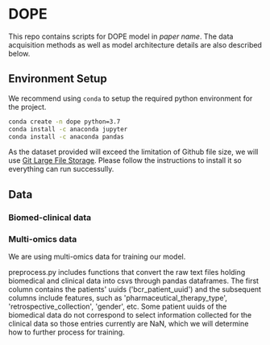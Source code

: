 # DOPE

This repo contains scripts for DOPE model in *paper name*. The data acquisition methods as well as model architecture details are also described below.


## Environment Setup

We recommend using `conda` to setup the required python environment for the project.

```bash
conda create -n dope python=3.7
conda install -c anaconda jupyter
conda install -c anaconda pandas
```

As the dataset provided will exceed the limitation of Github file size, we will use [Git Large File Storage](https://docs.github.com/en/repositories/working-with-files/managing-large-files/installing-git-large-file-storage). Please follow the instructions to install it so everything can run successully.


## Data

### Biomed-clinical data


### Multi-omics data



We are using multi-omics data for training our model. 

preprocess.py includes functions that convert the raw text files holding biomedical and clinical data into csvs through pandas dataframes. The first column contains the patients' uuids ('bcr_patient_uuid') and the subsequent columns include features, such as 'pharmaceutical_therapy_type', 'retrospective_collection', 'gender', etc. Some patient uuids of the biomedical data do not correspond to select information collected for the clinical data so those entries currently are NaN, which we will determine how to further process for training.
